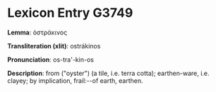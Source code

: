 # Lexicon Entry G3749

**Lemma**: ὀστράκινος

**Transliteration (xlit)**: ostrákinos

**Pronunciation**: os-tra'-kin-os

**Description**:
from  ("oyster") (a tile, i.e. terra cotta); earthen-ware, i.e. clayey; by implication, frail:--of earth, earthen.
